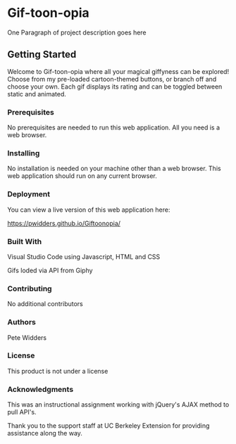 # Gif-toon-opia

One Paragraph of project description goes here

## Getting Started

Welcome to Gif-toon-opia where all your magical giffyness can be explored! Choose from my pre-loaded cartoon-themed buttons, or branch off and choose your own. Each gif displays its rating and can be toggled between static and animated.

### Prerequisites

No prerequisites are needed to run this web application. All you need is a web browser.

### Installing

No installation is needed on your machine other than a web browser. This web application should run on any current browser.

### Deployment

You can view a live version of this web application here:

https://pwidders.github.io/Giftoonopia/

### Built With

Visual Studio Code using Javascript, HTML and CSS

Gifs loded via API from Giphy

### Contributing

No additional contributors

### Authors

Pete Widders

### License

This product is not under a license

### Acknowledgments

This was an instructional assignment working with jQuery's AJAX method to pull API's.

Thank you to the support staff at UC Berkeley Extension for providing assistance along the way.

